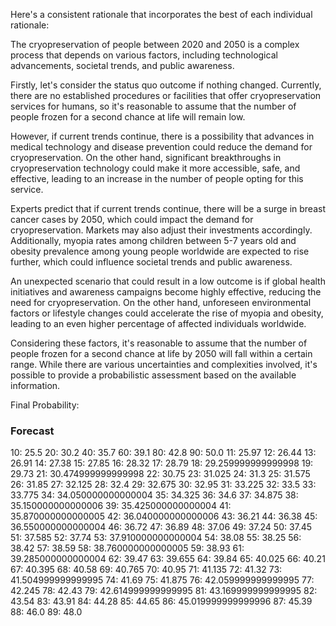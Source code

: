 Here's a consistent rationale that incorporates the best of each individual rationale:

The cryopreservation of people between 2020 and 2050 is a complex process that depends on various factors, including technological advancements, societal trends, and public awareness.

Firstly, let's consider the status quo outcome if nothing changed. Currently, there are no established procedures or facilities that offer cryopreservation services for humans, so it's reasonable to assume that the number of people frozen for a second chance at life will remain low.

However, if current trends continue, there is a possibility that advances in medical technology and disease prevention could reduce the demand for cryopreservation. On the other hand, significant breakthroughs in cryopreservation technology could make it more accessible, safe, and effective, leading to an increase in the number of people opting for this service.

Experts predict that if current trends continue, there will be a surge in breast cancer cases by 2050, which could impact the demand for cryopreservation. Markets may also adjust their investments accordingly. Additionally, myopia rates among children between 5-7 years old and obesity prevalence among young people worldwide are expected to rise further, which could influence societal trends and public awareness.

An unexpected scenario that could result in a low outcome is if global health initiatives and awareness campaigns become highly effective, reducing the need for cryopreservation. On the other hand, unforeseen environmental factors or lifestyle changes could accelerate the rise of myopia and obesity, leading to an even higher percentage of affected individuals worldwide.

Considering these factors, it's reasonable to assume that the number of people frozen for a second chance at life by 2050 will fall within a certain range. While there are various uncertainties and complexities involved, it's possible to provide a probabilistic assessment based on the available information.

Final Probability:

### Forecast

10: 25.5
20: 30.2
40: 35.7
60: 39.1
80: 42.8
90: 50.0
11: 25.97
12: 26.44
13: 26.91
14: 27.38
15: 27.85
16: 28.32
17: 28.79
18: 29.259999999999998
19: 29.73
21: 30.474999999999998
22: 30.75
23: 31.025
24: 31.3
25: 31.575
26: 31.85
27: 32.125
28: 32.4
29: 32.675
30: 32.95
31: 33.225
32: 33.5
33: 33.775
34: 34.050000000000004
35: 34.325
36: 34.6
37: 34.875
38: 35.150000000000006
39: 35.425000000000004
41: 35.870000000000005
42: 36.040000000000006
43: 36.21
44: 36.38
45: 36.550000000000004
46: 36.72
47: 36.89
48: 37.06
49: 37.24
50: 37.45
51: 37.585
52: 37.74
53: 37.910000000000004
54: 38.08
55: 38.25
56: 38.42
57: 38.59
58: 38.760000000000005
59: 38.93
61: 39.285000000000004
62: 39.47
63: 39.655
64: 39.84
65: 40.025
66: 40.21
67: 40.395
68: 40.58
69: 40.765
70: 40.95
71: 41.135
72: 41.32
73: 41.504999999999995
74: 41.69
75: 41.875
76: 42.059999999999995
77: 42.245
78: 42.43
79: 42.614999999999995
81: 43.169999999999995
82: 43.54
83: 43.91
84: 44.28
85: 44.65
86: 45.019999999999996
87: 45.39
88: 46.0
89: 48.0